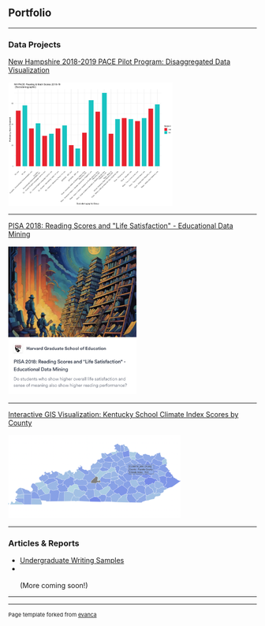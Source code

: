 ## Portfolio


---

### Data Projects

<a href="https://taylor-true.github.io/NH-pace/">New Hampshire 2018-2019 PACE Pilot Program: Disaggregated Data Visualization</a><br><br>
<img src="images/NH_SCORES_COMPLETE_2018-19.png" height = "250"/>

---
<a href="https://showspace.so/p/8883?refPageType=user&refPageLabel=Taylor%20True&refPageSlug=taylor-true-56">PISA 2018: Reading Scores and "Life Satisfaction" - Educational Data Mining</a><br><br>
<img src="images/Screen Shot 2024-03-16 at 7.45.48 PM.png" height = "300"/>

---
<a href="https://taylor-true.github.io/gis-kentucky-climate/">Interactive GIS Visualization: Kentucky School Climate Index Scores by County</a> <br><br>
<img src="images/Screen Shot 2024-03-16 at 7.46.48 PM.png" width = "350"/>

---

### Articles & Reports

- [Undergraduate Writing Samples](https://u.osu.edu/true.25/)
- <br><br>
(More coming soon!)

---




---
<p style="font-size:11px">Page template forked from <a href="https://github.com/evanca/quick-portfolio">evanca</a></p>
<!-- Remove above link if you don't want to attibute -->
